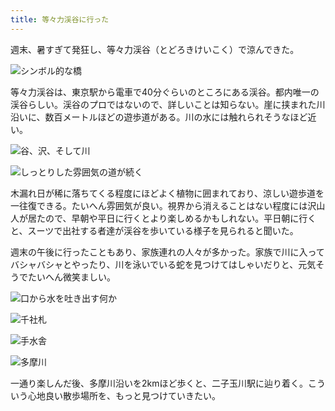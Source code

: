 ```yaml
---
title: 等々力渓谷に行った
---
```

週末、暑すぎて発狂し、等々力渓谷（とどろきけいこく）で涼んできた。

![](https://lh4.googleusercontent.com/raReZj0sKV3ZRdNiN4Dw0-9XTDN8_OfCwI0-5Qe5cCRPjEg3UGgYCw_9aciV63Xhsb4k-lu2k_d773WyyN5LLr_QjRnCDJcfrNC20RXXYrtf8xe_2uccxCez9YzOjUwjv1W2baRIYQhaTadD7jLF-3FJ_lE5C0wZHUNBDuTqWDpjU8A9XCImFV9tPq9Sag "シンボル的な橋")

等々力渓谷は、東京駅から電車で40分ぐらいのところにある渓谷。都内唯一の渓谷らしい。渓谷のプロではないので、詳しいことは知らない。崖に挟まれた川沿いに、数百メートルほどの遊歩道がある。川の水には触れられそうなほど近い。

![](https://lh5.googleusercontent.com/QTy1mFq57MPJnGSRcAvDvEqaJcfjuEbihM3s5wypt1Rv_sCN9bz2KzuKEt4TiMkafYulU70PU-Akm8IUnYnoQr7_DoQV15y-NfICg_k-EsbFP7WPVSS0l6FmjzZUbUPMREmV7Lq7MZQi_WpYaKsT0UN124WO_2nXRHKGShY0JtpD1JobMBCYrgrMD3FMpw "谷、沢、そして川")

![](https://lh3.googleusercontent.com/NK2QfwjFwz-3eVFiQBQ-nDYYGfaUzYVq1yAhm1LmvKnEqb8wo5o9qvRIYPTeQRwy03opKaCvHrBlare99691CBHzKQ4foyBlZpoLwaei4hg7Dr1UrinAg8VbHYLvQxSdbKZYJJ6_z0aV0K2sCI3VstGq0U9EbyQUYD1AIOMAOCXFTRHjlg1C-OAbBmsghg "しっとりした雰囲気の道が続く")

木漏れ日が稀に落ちてくる程度にほどよく植物に囲まれており、涼しい遊歩道を一往復できる。たいへん雰囲気が良い。視界から消えることはない程度には沢山人が居たので、早朝や平日に行くとより楽しめるかもしれない。平日朝に行くと、スーツで出社する者達が渓谷を歩いている様子を見られると聞いた。

週末の午後に行ったこともあり、家族連れの人々が多かった。家族で川に入ってバシャバシャとやったり、川を泳いでいる蛇を見つけてはしゃいだりと、元気そうでたいへん微笑ましい。

![](https://lh4.googleusercontent.com/z7S0satLd0hAigB7PkroR7EuhHC4j4bZgc4g-kVcLLswi6-cdXzj1PjSmzNhWAqVgw4Sw3ziCh9xfm3Mla1CJnZbCOhOGP368Jwu_lBP3DQ3-MxH27IKlXm-fFTsBkuCfALxDDLJIFwlW2C4FPJ2uxs3kuxN-vnuF6G9-e8Gx5ciuAg3SapCZuGqwxLwaA "口から水を吐き出す何か")

![](https://lh6.googleusercontent.com/cAJ1vGY4_7orXW_1GY7j2v922LTv4g3SaFIyRKQyIqOiZNC3wlrKAE4fS0RgwhGlDQ4TxGeT_EKBoTUAu1OKMb__nE_KtrkNZyGK6FTXg7nGsckLWhkcJn20Zl4lFATncxuSXfbZxHe2qpTQ_O7SmZqfWbpF0LkBuFYQLisGjFrHZW7BkzEr3QK8A0xuuw "千社札")

![](https://lh5.googleusercontent.com/eTrvwx2KZyvXU_dGmLcTByZeqG-96xdE4Ff30JU_QReSxYiqzkLqojPS9xp60lNN1CDcUwl-nj9agiRUVtxRvh5UgrFz4eqdXk_RwIXl9UArGacPVITzpUY34u53XVXiQkZ9WQ8T6gg8wzhAhpYGN1htZZIH-IK1jNx1yodq_xvc_XCcgqc71X66N2qXDg "手水舎")

![](https://lh6.googleusercontent.com/0AK9fiSQ-8oYLdd9o4SiqndO7QmDqyjY05Q8dWq4uaDNzZBcJP5-VcDvAD1laalJbiRpKA2QP-MYPkRYtTv39zoneDVuqSp2Om1o6wcx7oVNQUC92_nbjdxbleCsOK344Jx4j7ViXP51Fukg2zTsdZ2bD-X-5crPDkfZP9m90xI4uH9ZU8sKjIhkKDdEoQ "多摩川")

一通り楽しんだ後、多摩川沿いを2kmほど歩くと、二子玉川駅に辿り着く。こういう心地良い散歩場所を、もっと見つけていきたい。
